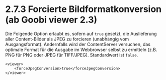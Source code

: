 # 2.7.3 Forcierte Bildformatkonversion \(ab Goobi viewer 2.3\)

Die Folgende Option erlaubt es, sofern auf `true` gesetzt, die Auslieferung aller Content-Bilder als JPEG zu forcieren \(unabhängig vom Ausgangsformat\). Andernfalls wird der ContentServer versuchen, das optimale Format für die Ausgabe im Webbrowser selbst zu ermitteln \(z.B. PNG für PNG oder JPEG für TIFF/JPEG\). Standardwert ist `false`.  


```markup
<viewer>
    <forceJpegConversion>true</forceJpegConversion>
</viewer>
```



